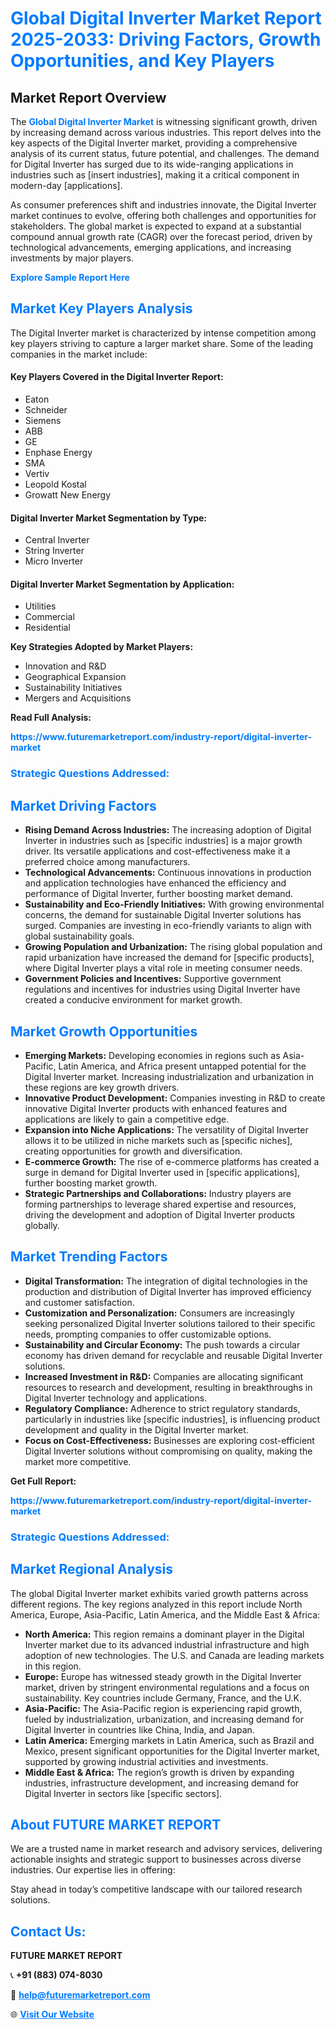 <h1 style="color: #007BFF;">Global Digital Inverter Market Report 2025-2033: Driving Factors, Growth Opportunities, and Key Players</h1>

<section id="overview">
<h2>Market Report Overview</h2>
<p>The <a href="https://www.futuremarketreport.com/industry-report/digital-inverter-market" style="color: #007BFF; text-decoration: none;"><strong>Global Digital Inverter Market</strong></a> is witnessing significant growth, driven by increasing demand across various industries. This report delves into the key aspects of the Digital Inverter market, providing a comprehensive analysis of its current status, future potential, and challenges. The demand for Digital Inverter has surged due to its wide-ranging applications in industries such as [insert industries], making it a critical component in modern-day [applications].</p>
<p>As consumer preferences shift and industries innovate, the Digital Inverter market continues to evolve, offering both challenges and opportunities for stakeholders. The global market is expected to expand at a substantial compound annual growth rate (CAGR) over the forecast period, driven by technological advancements, emerging applications, and increasing investments by major players.</p>
</section>

<section id="overview">
<p><a href="https://www.futuremarketreport.com/request-sample/reportId=54421" style="color: #007BFF; text-decoration: none;"><strong>Explore Sample Report Here</strong></a></p>
</section>

<section id="key-players">
<h2 style="color: #007BFF;">Market Key Players Analysis</h2>
<p>The Digital Inverter market is characterized by intense competition among key players striving to capture a larger market share. Some of the leading companies in the market include:</p>
<h4>Key Players Covered in the Digital Inverter Report:</h4>
<ul><li>Eaton</li><li>Schneider</li><li>Siemens</li><li>ABB</li><li>GE</li><li>Enphase Energy</li><li>SMA</li><li>Vertiv</li><li>Leopold Kostal</li><li>Growatt New Energy</li></ul>
<h4>Digital Inverter Market Segmentation by Type:</h4>
<ul><li>Central Inverter</li><li>String Inverter</li><li>Micro Inverter</li></ul>

<h4>Digital Inverter Market Segmentation by Application:</h4>
<ul><li>Utilities</li><li>Commercial</li><li>Residential</li></ul>
<p><strong>Key Strategies Adopted by Market Players:</strong></p>
<ul>
<li>Innovation and R&D</li>
<li>Geographical Expansion</li>
<li>Sustainability Initiatives</li>
<li>Mergers and Acquisitions</li>
</ul>
</section>

<section>
<p><strong>Read Full Analysis: </strong></p><a href="https://www.futuremarketreport.com/industry-report/digital-inverter-market" style="color: #007BFF; text-decoration: none;"><strong>https://www.futuremarketreport.com/industry-report/digital-inverter-market</strong></a>
<h3 style="color: #007BFF;">Strategic Questions Addressed:</h3>
</section>

<section id="driving-factors">
<h2 style="color: #007BFF;">Market Driving Factors</h2>
<ul>
<li><strong>Rising Demand Across Industries:</strong> The increasing adoption of Digital Inverter in industries such as [specific industries] is a major growth driver. Its versatile applications and cost-effectiveness make it a preferred choice among manufacturers.</li>
<li><strong>Technological Advancements:</strong> Continuous innovations in production and application technologies have enhanced the efficiency and performance of Digital Inverter, further boosting market demand.</li>
<li><strong>Sustainability and Eco-Friendly Initiatives:</strong> With growing environmental concerns, the demand for sustainable Digital Inverter solutions has surged. Companies are investing in eco-friendly variants to align with global sustainability goals.</li>
<li><strong>Growing Population and Urbanization:</strong> The rising global population and rapid urbanization have increased the demand for [specific products], where Digital Inverter plays a vital role in meeting consumer needs.</li>
<li><strong>Government Policies and Incentives:</strong> Supportive government regulations and incentives for industries using Digital Inverter have created a conducive environment for market growth.</li>
</ul>
</section>

<section id="growth-opportunities">
<h2 style="color: #007BFF;">Market Growth Opportunities</h2>
<ul>
<li><strong>Emerging Markets:</strong> Developing economies in regions such as Asia-Pacific, Latin America, and Africa present untapped potential for the Digital Inverter market. Increasing industrialization and urbanization in these regions are key growth drivers.</li>
<li><strong>Innovative Product Development:</strong> Companies investing in R&D to create innovative Digital Inverter products with enhanced features and applications are likely to gain a competitive edge.</li>
<li><strong>Expansion into Niche Applications:</strong> The versatility of Digital Inverter allows it to be utilized in niche markets such as [specific niches], creating opportunities for growth and diversification.</li>
<li><strong>E-commerce Growth:</strong> The rise of e-commerce platforms has created a surge in demand for Digital Inverter used in [specific applications], further boosting market growth.</li>
<li><strong>Strategic Partnerships and Collaborations:</strong> Industry players are forming partnerships to leverage shared expertise and resources, driving the development and adoption of Digital Inverter products globally.</li>
</ul>
</section>

<section id="trending-factors">
<h2 style="color: #007BFF;">Market Trending Factors</h2>
<ul>
<li><strong>Digital Transformation:</strong> The integration of digital technologies in the production and distribution of Digital Inverter has improved efficiency and customer satisfaction.</li>
<li><strong>Customization and Personalization:</strong> Consumers are increasingly seeking personalized Digital Inverter solutions tailored to their specific needs, prompting companies to offer customizable options.</li>
<li><strong>Sustainability and Circular Economy:</strong> The push towards a circular economy has driven demand for recyclable and reusable Digital Inverter solutions.</li>
<li><strong>Increased Investment in R&D:</strong> Companies are allocating significant resources to research and development, resulting in breakthroughs in Digital Inverter technology and applications.</li>
<li><strong>Regulatory Compliance:</strong> Adherence to strict regulatory standards, particularly in industries like [specific industries], is influencing product development and quality in the Digital Inverter market.</li>
<li><strong>Focus on Cost-Effectiveness:</strong> Businesses are exploring cost-efficient Digital Inverter solutions without compromising on quality, making the market more competitive.</li>
</ul>
</section>

<section>
<p><strong>Get Full Report: </strong></p><a href="https://www.futuremarketreport.com/industry-report/digital-inverter-market" style="color: #007BFF; text-decoration: none;"><strong>https://www.futuremarketreport.com/industry-report/digital-inverter-market</strong></a>
<h3 style="color: #007BFF;">Strategic Questions Addressed:</h3>
</section>


<section id="regional-analysis">
<h2 style="color: #007BFF;">Market Regional Analysis</h2>
<p>The global Digital Inverter market exhibits varied growth patterns across different regions. The key regions analyzed in this report include North America, Europe, Asia-Pacific, Latin America, and the Middle East & Africa:</p>
<ul>
<li><strong>North America:</strong> This region remains a dominant player in the Digital Inverter market due to its advanced industrial infrastructure and high adoption of new technologies. The U.S. and Canada are leading markets in this region.</li>
<li><strong>Europe:</strong> Europe has witnessed steady growth in the Digital Inverter market, driven by stringent environmental regulations and a focus on sustainability. Key countries include Germany, France, and the U.K.</li>
<li><strong>Asia-Pacific:</strong> The Asia-Pacific region is experiencing rapid growth, fueled by industrialization, urbanization, and increasing demand for Digital Inverter in countries like China, India, and Japan.</li>
<li><strong>Latin America:</strong> Emerging markets in Latin America, such as Brazil and Mexico, present significant opportunities for the Digital Inverter market, supported by growing industrial activities and investments.</li>
<li><strong>Middle East & Africa:</strong> The region’s growth is driven by expanding industries, infrastructure development, and increasing demand for Digital Inverter in sectors like [specific sectors].</li>
</ul>
</section>

<footer>
<h2 style="color: #007BFF;">About FUTURE MARKET REPORT</h2>
<p>We are a trusted name in market research and advisory services, delivering actionable insights and strategic support to businesses across diverse industries. Our expertise lies in offering:</p>

<p>Stay ahead in today’s competitive landscape with our tailored research solutions.</p>

<h2 style="color: #007BFF;">Contact Us:</h2>
<p><strong>FUTURE MARKET REPORT</strong></p>
<p>📞 <strong>+91 (883) 074-8030</strong></p>
<p>📧 <strong><a href="mailto:help@futuremarketreport.com" style="color: #007BFF;">help@futuremarketreport.com</a></strong></p>
<p>🌐 <strong><a href="https://www.futuremarketreport.com/" style="color: #007BFF;">Visit Our Website</a></strong></p>
</footer>